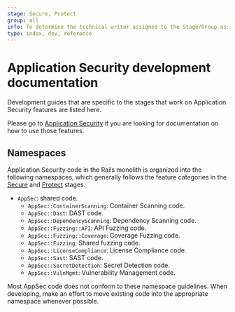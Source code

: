 ```yaml
---
stage: Secure, Protect
group: all
info: To determine the technical writer assigned to the Stage/Group associated with this page, see https://about.gitlab.com/handbook/engineering/ux/technical-writing/#assignments
type: index, dev, reference
---
```


# Application Security development documentation

Development guides that are specific to the stages that work on Application Security features are listed here.

Please go to [Application Security](../../user/application_security/index.md) if you are looking for documentation on how to use those features.

## Namespaces

Application Security code in the Rails monolith is organized into the following namespaces, which generally follows
the feature categories in the [Secure](https://about.gitlab.com/stages-devops-lifecycle/secure/) and [Protect](https://about.gitlab.com/stages-devops-lifecycle/protect/) stages.

- `AppSec`: shared code.
  - `AppSec::ContainerScanning`: Container Scanning code.
  - `AppSec::Dast`: DAST code.
  - `AppSec::DependencyScanning`: Dependency Scanning code.
  - `AppSec::Fuzzing::API`: API Fuzzing code.
  - `AppSec::Fuzzing::Coverage`: Coverage Fuzzing code.
  - `AppSec::Fuzzing`: Shared fuzzing code.
  - `AppSec::LicenseCompliance`: License Compliance code.
  - `AppSec::Sast`: SAST code.
  - `AppSec::SecretDetection`: Secret Detection code.
  - `AppSec::VulnMgmt`: Vulnerability Management code.

Most AppSec code does not conform to these namespace guidelines. When developing, make an effort
to move existing code into the appropriate namespace whenever possible.
